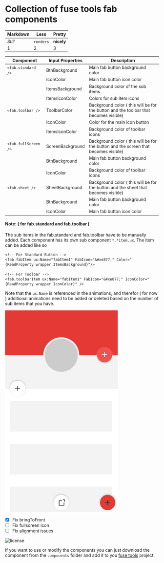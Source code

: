 #  Collection of fuse tools fab components

Markdown | Less | Pretty
--- | --- | ---
*Still* | `renders` | **nicely**
1 | 2 | 3

Component | Input Properties | Description 
--- | --- | --- 
`<fab.standard />` | BtnBackground | Main fab button background color
                   | IconColor  | Main fab button icon color 
                   | ItemsBackground | Background color of the sub items 
                   | ItemsIconColor | Colors for sub item icons 
`<fab.toolbar />`  | ToolbarColor | Background color ( this will be for the button and the toolbar that becomes visible) 
                   | IconColor | Color for the main icon button 
                   | ItemsIconColor | Background color of toolbar icons 
`<fab.fullScreen />` | ScreenBackground | Background color ( this will be for the button and the screen that becomes visible) 
                   | BtnBackground | Main fab button background color 
                   | IconColor | Background color of toolbar icons 
`<fab.sheet />`    | SheetBackground | Background color ( this will be for the button and the sheet that becomes visible) 
                   | BtnBackground | Main fab button background color 
                   | IconColor  | Main fab button icon color 

#### Note: ( for fab.standard and fab.toolbar )
The sub items in the fab.standard and fab.toolbar have to be manually added. Each component has its own sub component  `*.*item.ux`. The item can be added like so

```
<!-- For Standard Button -->
<fab.fabItem ux:Name="fabItem1" FabIcon="&#xe877;" Color="{ReadProperty wrapper.ItemsBackground}"/>

<!-- For Toolbar -->
<fab.toolbarItem ux:Name="fabItem1" FabIcon="&#xe877;" IconColor="{ReadProperty wrapper.IconColor}" />
```

Note that the `ux:Name` is referenced in the animations, and therefor ( for now ) additional animations need to be added or deleted based on the number of sub items that you have.

![Screenshot](preview.gif)

- [x] Fix bringToFront
- [ ] Fix fullscreen icon
- [ ] Fix alignment issues

![license](https://img.shields.io/github/license/mashape/apistatus.svg)

If you want to use or modify the components you can just download the component from the `components` folder and add it to you [fuse tools](https://www.fusetools.com/) project.
